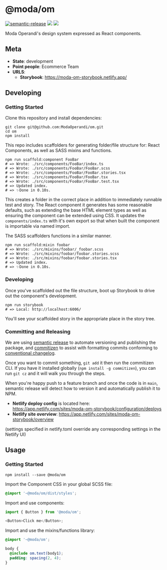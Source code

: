 # @moda/om

[![semantic-release](https://img.shields.io/badge/%20%20%F0%9F%93%A6%F0%9F%9A%80-semantic--release-e10079.svg)](https://github.com/semantic-release/semantic-release) [![](https://img.shields.io/npm/v/@moda/om)](https://www.npmjs.com/package/@moda/om) [![](https://img.shields.io/circleci/build/gh/ModaOperandi/om/main)](https://circleci.com/gh/ModaOperandi/om)

Moda Operandi's design system expressed as React components.

## Meta

- **State**: development
- **Point people**: Ecommerce Team
- **URLS**:
  - **Storybook**: https://moda-om-storybook.netlify.app/

## Developing

### Getting Started

Clone this repository and install dependencies:

```
git clone git@github.com:ModaOperandi/om.git
cd om
npm install
```

This repo includes scaffolders for generating folder/file structure for: React Components, as well as SASS mixins and functions.

```
npm run scaffold:component FooBar
# => Wrote: ./src/components/FooBar/index.ts
# => Wrote: ./src/components/FooBar/FooBar.scss
# => Wrote: ./src/components/FooBar/FooBar.stories.tsx
# => Wrote: ./src/components/FooBar/FooBar.tsx
# => Wrote: ./src/components/FooBar/FooBar.test.tsx
# => Updated index.
# => ✨Done in 0.10s.
```

This creates a folder in the correct place in addition to immediately runnable test and story. The React component it generates has some reasonable defaults, such as extending the base HTML element types as well as ensuring the component can be extended using CSS. It updates the `components/index.ts` with it's own export so that when built the component is importable via named import.

The SASS scaffolders functions in a similar manner.

```
npm run scaffold:mixin foobar
# => Wrote: ./src/mixins/foobar/_foobar.scss
# => Wrote: ./src/mixins/foobar/foobar.stories.scss
# => Wrote: ./src/mixins/foobar/foobar.stories.tsx
# => Updated index.
# => ✨Done in 0.10s.
```

### Developing

Once you've scaffolded out the file structure, boot up Storybook to drive out the component's development.

```
npm run storybook
# => Local: http://localhost:6006/
```

You'll see your scaffolded story in the appropriate place in the story tree.

### Committing and Releasing

We are using [semantic release](https://github.com/semantic-release/semantic-release) to automate versioning and publishing the package, and [commitizen](https://github.com/commitizen/cz-cli) to assist with formatting commits conforming to [conventional changelog](https://github.com/conventional-changelog/conventional-changelog).

Once you want to commit something, `git add` it then run the commitizen CLI. If you have it installed globally (`npm install -g commitizen`), you can run `git cz` and it will walk you through the steps.

When you're happy push to a feature branch and once the code is in `main`, semantic release will detect how to version it and automatically publish it to NPM.

- **Netlify deploy config** is located here: https://app.netlify.com/sites/moda-om-storybook/configuration/deploys
- **Netlify site overview**: https://app.netlify.com/sites/moda-om-storybook/overview

(settings specified in netlify.toml override any corresponding settings in the Netlify UI)

## Usage

### Getting Started

```
npm install --save @moda/om
```

Import the Component CSS in your global SCSS file:

```scss
@import '~@moda/om/dist/styles';
```

Import and use components:

```typescript
import { Button } from '@moda/om';

<Button>Click me</Button>;
```

Import and use the mixins/functions library:

```scss
@import '~@moda/om';

body {
  @include om.text(body1);
  padding: spacing(2, 4);
}
```
